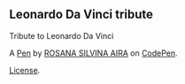 Leonardo Da Vinci tribute
-------------------------
Tribute to Leonardo Da Vinci

A [Pen](http://codepen.io/CatLady/pen/ozkRpx) by [ROSANA SILVINA AIRA](http://codepen.io/CatLady) on [CodePen](http://codepen.io/).

[License](http://codepen.io/CatLady/pen/ozkRpx/license).